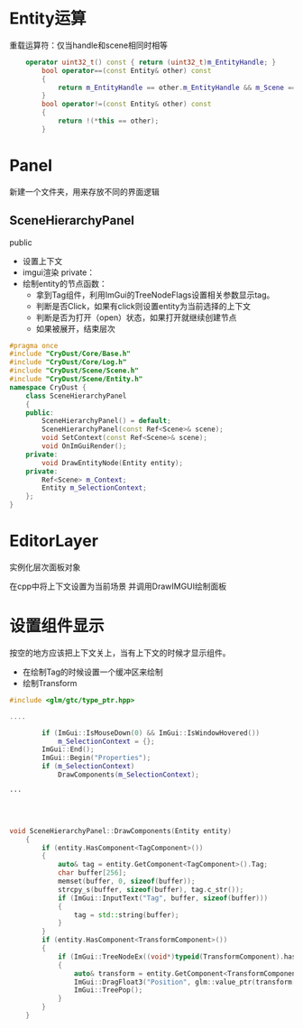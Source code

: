 # Entity运算
重载运算符：仅当handle和scene相同时相等
```c++
	operator uint32_t() const { return (uint32_t)m_EntityHandle; }
		bool operator==(const Entity& other) const
		{
			return m_EntityHandle == other.m_EntityHandle && m_Scene == other.m_Scene;
		}
		bool operator!=(const Entity& other) const
		{
			return !(*this == other);
		}
```

# Panel
新建一个文件夹，用来存放不同的界面逻辑

## SceneHierarchyPanel
public
- 设置上下文
- imgui渲染
private：
- 绘制entity的节点函数：
	- 拿到Tag组件，利用ImGui的TreeNodeFlags设置相关参数显示tag。
	- 判断是否Click，如果有click则设置entity为当前选择的上下文
	- 判断是否为打开（open）状态，如果打开就继续创建节点
	- 如果被展开，结束层次
```c++
#pragma once
#include "CryDust/Core/Base.h"
#include "CryDust/Core/Log.h"
#include "CryDust/Scene/Scene.h"
#include "CryDust/Scene/Entity.h"
namespace CryDust {
	class SceneHierarchyPanel
	{
	public:
		SceneHierarchyPanel() = default;
		SceneHierarchyPanel(const Ref<Scene>& scene);
		void SetContext(const Ref<Scene>& scene);
		void OnImGuiRender();
	private:
		void DrawEntityNode(Entity entity);
	private:
		Ref<Scene> m_Context;
		Entity m_SelectionContext;
	};
}

```

# EditorLayer
实例化层次面板对象


在cpp中将上下文设置为当前场景
并调用DrawIMGUI绘制面板


# 设置组件显示
按空的地方应该把上下文关上，当有上下文的时候才显示组件。

- 在绘制Tag的时候设置一个缓冲区来绘制
- 绘制Transform

```c++
#include <glm/gtc/type_ptr.hpp>

....

		if (ImGui::IsMouseDown(0) && ImGui::IsWindowHovered())
			m_SelectionContext = {};
		ImGui::End();
		ImGui::Begin("Properties");
		if (m_SelectionContext)
			DrawComponents(m_SelectionContext);

···




void SceneHierarchyPanel::DrawComponents(Entity entity)
	{
		if (entity.HasComponent<TagComponent>())
		{
			auto& tag = entity.GetComponent<TagComponent>().Tag;
			char buffer[256];
			memset(buffer, 0, sizeof(buffer));
			strcpy_s(buffer, sizeof(buffer), tag.c_str());
			if (ImGui::InputText("Tag", buffer, sizeof(buffer)))
			{
				tag = std::string(buffer);
			}
		}
		if (entity.HasComponent<TransformComponent>())
		{
			if (ImGui::TreeNodeEx((void*)typeid(TransformComponent).hash_code(), ImGuiTreeNodeFlags_DefaultOpen, "Transform"))
			{
				auto& transform = entity.GetComponent<TransformComponent>().Transform;
				ImGui::DragFloat3("Position", glm::value_ptr(transform[3]), 0.1f);
				ImGui::TreePop();
			}
		}
	}
```
